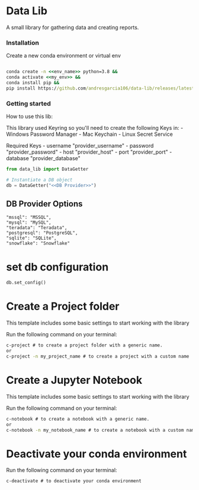 # Data Lib
A small library for gathering data and creating reports.

### Installation
Create a new conda environment or virtual env
```cmd

conda create -n <<env_name>> python=3.8 && 
conda activate <<my_env>> && 
conda install pip &&
pip install https://github.com/andresgarcia106/data-lib/releases/latest/download/data-lib.tar.gz

```

### Getting started

How to use this lib:

This library used Keyring so you'll need to create the following Keys in:
    - Windows Password Manager
    - Mac Keychain
    - Linux Secret Service

Required Keys
    - username "provider_username"
    - password "provider_password"
    - host "provider_host"
    - port "provider_port"
    - database "provider_database"

```Python
from data_lib import DataGetter

# Instantiate a DB object
db = DataGetter("<<DB Provider>>")

```

## DB Provider Options 
```
"mssql": "MSSQL",
"mysql": "MySQL",
"teradata": "Teradata",
"postgresql": "PostgreSQL",
"sqlite": "SQLite",
"snowflake": "Snowflake"
```

# set db configuration
```Python
db.set_config()

```

# Create a Project folder

This template includes some basic settings to start working with the library

Run the following command on your terminal:
```cmd
c-project # to create a project folder with a generic name.
or
c-project -n my_project_name # to create a project with a custom name
```

# Create a Jupyter Notebook

This template includes some basic settings to start working with the library

Run the following command on your terminal:
```cmd
c-notebook # to create a notebook with a generic name.
or
c-notebook -n my_notebook_name # to create a notebook with a custom name

```

# Deactivate your conda environment

Run the following command on your terminal:
```cmd
c-deactivate # to deactivate your conda environment

```


